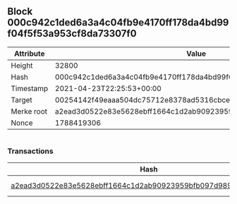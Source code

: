 ## Block 000c942c1ded6a3a4c04fb9e4170ff178da4bd99f04f5f53a953cf8da73307f0

Attribute | Value
--- | ---
Height | 32800
Hash | 000c942c1ded6a3a4c04fb9e4170ff178da4bd99f04f5f53a953cf8da73307f0
Timestamp | 2021-04-23T22:25:53+00:00
Target | 00254142f49eaaa504dc75712e8378ad5316cbcead634704b3734b6271167cc4
Merke root | a2ead3d0522e83e5628ebff1664c1d2ab90923959bfb097d98908fe45376064f
Nonce | 1788419306

```

```

### Transactions

Hash | Amount
--- | ---
[a2ead3d0522e83e5628ebff1664c1d2ab90923959bfb097d98908fe45376064f](a2ead3d0522e83e5628ebff1664c1d2ab90923959bfb097d98908fe45376064f.md) | 10.00000000 SKEPTI 
